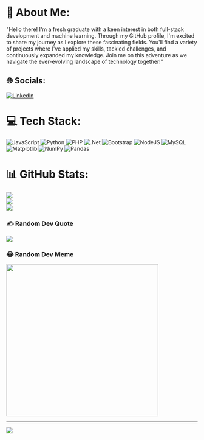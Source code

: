 # 💫 About Me:
"Hello there! I'm a fresh graduate with a keen interest in both full-stack development and machine learning. Through my GitHub profile, I'm excited to share my journey as I explore these fascinating fields. You'll find a variety of projects where I've applied my skills, tackled challenges, and continuously expanded my knowledge. Join me on this adventure as we navigate the ever-evolving landscape of technology together!"


## 🌐 Socials:
[![LinkedIn](https://img.shields.io/badge/LinkedIn-%230077B5.svg?logo=linkedin&logoColor=white)](w[ww.linkedin.com/in/bhavesh-pawar](https://www.linkedin.com/in/bhavesh-pawar-b0211321b/)) 

# 💻 Tech Stack:
![JavaScript](https://img.shields.io/badge/javascript-%23323330.svg?style=for-the-badge&logo=javascript&logoColor=%23F7DF1E) ![Python](https://img.shields.io/badge/python-3670A0?style=for-the-badge&logo=python&logoColor=ffdd54) ![PHP](https://img.shields.io/badge/php-%23777BB4.svg?style=for-the-badge&logo=php&logoColor=white) ![.Net](https://img.shields.io/badge/.NET-5C2D91?style=for-the-badge&logo=.net&logoColor=white) ![Bootstrap](https://img.shields.io/badge/bootstrap-%238511FA.svg?style=for-the-badge&logo=bootstrap&logoColor=white) ![NodeJS](https://img.shields.io/badge/node.js-6DA55F?style=for-the-badge&logo=node.js&logoColor=white) ![MySQL](https://img.shields.io/badge/mysql-%2300000f.svg?style=for-the-badge&logo=mysql&logoColor=white) ![Matplotlib](https://img.shields.io/badge/Matplotlib-%23ffffff.svg?style=for-the-badge&logo=Matplotlib&logoColor=black) ![NumPy](https://img.shields.io/badge/numpy-%23013243.svg?style=for-the-badge&logo=numpy&logoColor=white) ![Pandas](https://img.shields.io/badge/pandas-%23150458.svg?style=for-the-badge&logo=pandas&logoColor=white)
# 📊 GitHub Stats:
![](https://github-readme-stats.vercel.app/api?username=BHAVESH5963&theme=dark&hide_border=false&include_all_commits=false&count_private=false)<br/>
![](https://github-readme-streak-stats.herokuapp.com/?user=BHAVESH5963&theme=dark&hide_border=false)<br/>
![](https://github-readme-stats.vercel.app/api/top-langs/?username=BHAVESH5963&theme=dark&hide_border=false&include_all_commits=false&count_private=false&layout=compact)

### ✍️ Random Dev Quote
![](https://quotes-github-readme.vercel.app/api?type=horizontal&theme=radical)

### 😂 Random Dev Meme
<img src='https://randommeme-five.vercel.app/' style="height: 400px;"/>

---
[![](https://visitcount.itsvg.in/api?id=BHAVESH5963&icon=0&color=0)](https://visitcount.itsvg.in)

<!-- Proudly created with GPRM ( https://gprm.itsvg.in ) -->
